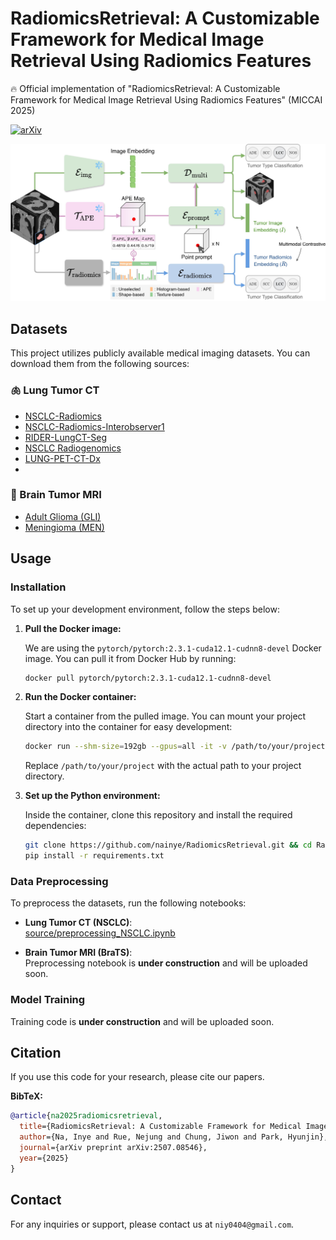 # RadiomicsRetrieval: A Customizable Framework for Medical Image Retrieval Using Radiomics Features

:fire:  Official implementation of "RadiomicsRetrieval: A Customizable Framework for Medical Image Retrieval Using Radiomics Features" (MICCAI 2025)

[![arXiv](https://img.shields.io/badge/arXiv-2507.08546-red)](https://arxiv.org/pdf/2507.08546.pdf)

![model](images/model_architecture.jpg)

## Datasets

This project utilizes publicly available medical imaging datasets. You can download them from the following sources:

### :lungs: Lung Tumor CT
- [NSCLC-Radiomics](https://www.cancerimagingarchive.net/collection/nsclc-radiomics/)
- [NSCLC-Radiomics-Interobserver1](https://www.cancerimagingarchive.net/collection/nsclc-radiomics-interobserver1/)
- [RIDER-LungCT-Seg](https://www.cancerimagingarchive.net/collection/rider-lung-ct/)
- [NSCLC Radiogenomics](https://www.cancerimagingarchive.net/collection/nsclc-radiogenomics/)
- [LUNG-PET-CT-Dx](https://www.cancerimagingarchive.net/collection/lung-pet-ct-dx/)
- 
### :brain: Brain Tumor MRI
- [Adult Glioma (GLI)](https://www.synapse.org/Synapse:syn51156910/wiki/622351)
- [Meningioma (MEN)](https://www.synapse.org/Synapse:syn51156910/wiki/622353)


## Usage

### Installation

To set up your development environment, follow the steps below:

1. **Pull the Docker image:**

    We are using the `pytorch/pytorch:2.3.1-cuda12.1-cudnn8-devel` Docker image. You can pull it from Docker Hub by running:

    ```sh
    docker pull pytorch/pytorch:2.3.1-cuda12.1-cudnn8-devel
    ```

2. **Run the Docker container:**

    Start a container from the pulled image. You can mount your project directory into the container for easy development:

    ```sh
    docker run --shm-size=192gb --gpus=all -it -v /path/to/your/project/:/workspace --name radiomicsretrieval pytorch/pytorch:2.3.1-cuda12.1-cudnn8-devel /bin/bash
    ```

    Replace `/path/to/your/project` with the actual path to your project directory.

3. **Set up the Python environment:**

    Inside the container, clone this repository and install the required dependencies:

    ```sh
    git clone https://github.com/nainye/RadiomicsRetrieval.git && cd RadiomicsRetrieval
    pip install -r requirements.txt
    ```

### Data Preprocessing
To preprocess the datasets, run the following notebooks:

- **Lung Tumor CT (NSCLC)**:  
  [source/preprocessing_NSCLC.ipynb](source/preprocessing_NSCLC.ipynb)

- **Brain Tumor MRI (BraTS)**:  
  Preprocessing notebook is **under construction** and will be uploaded soon.

### Model Training

  Training code is **under construction** and will be uploaded soon.

## Citation
If you use this code for your research, please cite our papers.

**BibTeX:**
```bibtex
@article{na2025radiomicsretrieval,
  title={RadiomicsRetrieval: A Customizable Framework for Medical Image Retrieval Using Radiomics Features},
  author={Na, Inye and Rue, Nejung and Chung, Jiwon and Park, Hyunjin},
  journal={arXiv preprint arXiv:2507.08546},
  year={2025}
}

```

## Contact

For any inquiries or support, please contact us at `niy0404@gmail.com`.
